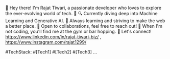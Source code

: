 👋 Hey there! I'm Rajat Tiwari, a passionate developer who loves to explore the ever-evolving world of tech. 🚀
🔍 Currently diving deep into Machine Learning and Generative AI.
🌱 Always learning and striving to make the web a better place.
🤝 Open to collaborations, feel free to reach out!
📖 When I'm not coding, you'll find me at the gym or bar hopping.
🔗 Let's connect! https://www.linkedin.com/in/rajat-tiwari-biz/ , https://www.instagram.com/rajat1299/

#TechStack: #[Tech1] #[Tech2] #[Tech3] ...

